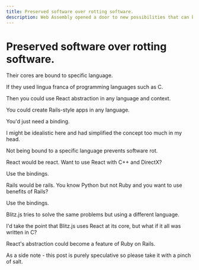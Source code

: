 ```yaml
---
title: Preserved software over rotting software.
description: Web Assembly opened a door to new possibilities that can be now seriously considered.
---
```


# Preserved software over rotting software.

Their cores are bound to specific language.

If they used lingua franca of programming languages such as C.

Then you could use React abstraction in any language and context.

You could create Rails-style apps in any language.

You'd just need a binding.

I might be idealistic here and had simplified the concept too much in my head.

Not being bound to a specific language prevents software rot.

React would be react. Want to use React with C++ and DirectX? 

Use the bindings.

Rails would be rails. You know Python but not Ruby and you want to use benefits of Rails? 

Use the bindings.

Blitz.js tries to solve the same problems but using a different language.

I'd take the point that Blitz.js uses React at its core, but what if it all was written in C?

React's abstraction could become a feature of Ruby on Rails.

As a side note - this post is purely speculative so please take it with a pinch of salt.